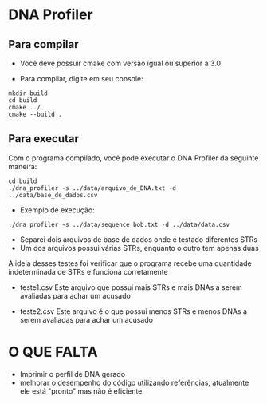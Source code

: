 # DNA Profiler

## Para compilar

- Você deve possuir cmake com versão igual ou superior a 3.0

- Para compilar, digite em seu console:

```
mkdir build
cd build
cmake ../
cmake --build .
```

## Para executar

Com o programa compilado, você pode executar o DNA Profiler da seguinte maneira:
 
```
cd build
./dna_profiler -s ../data/arquivo_de_DNA.txt -d ../data/base_de_dados.csv
```

- Exemplo de execução:

```
./dna_profiler -s ../data/sequence_bob.txt -d ../data/data.csv
```

- Separei dois arquivos de base de dados onde é testado diferentes STRs
- Um dos arquivos possui várias STRs, enquanto o outro tem apenas duas

A ideia desses testes foi verificar que o programa recebe uma quantidade indeterminada de STRs
e funciona corretamente

- teste1.csv
Este arquivo que possui mais STRs e mais DNAs a serem avaliadas para achar um acusado

- teste2.csv
Este arquivo é o que possui menos STRs e menos DNAs a serem avaliadas para achar um acusado

# O QUE FALTA
- Imprimir o perfil de DNA gerado
- melhorar o desempenho do código utilizando referências, atualmente ele está "pronto" mas não é eficiente
